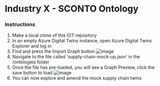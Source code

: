 # Industry X - SCONTO Ontology #
### Instructions ###
1. Make a local clone of this GIT repository
2. In an empty Azure Digital Twins instance, open Azure Digital Twins Explorer and log in
3. Find and press the Import Graph button ![image](https://user-images.githubusercontent.com/1761529/161249356-d67ba3c4-5323-4dfd-8de2-48c2d53aa041.png)
4. Navigate to the file called 'supply-chain-mock-up.json' in the /ontologies folder 
5. Once the file has pre-loaded, you will see a Graph Preview, click the save button to load ![image](https://user-images.githubusercontent.com/1761529/161249034-1231dc71-60fa-4c11-ac35-0bd46590d986.png)
6. You can now explore and amend the mock supply chain twins
